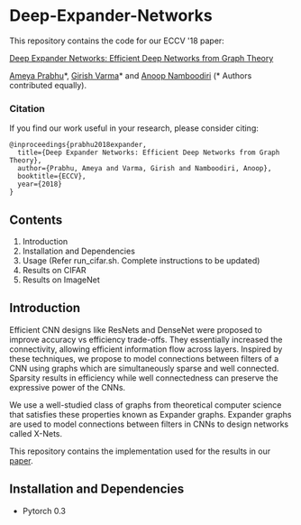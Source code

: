 # Deep-Expander-Networks

This repository contains the code for our ECCV '18 paper:

[Deep Expander Networks: Efficient Deep Networks from Graph Theory](https://arxiv.org/pdf/1711.08757.pdf)

[Ameya Prabhu](http://researchweb.iiit.ac.in/~ameya.prabhu)\*, [Girish Varma](https://github.com/geevi)\* and [Anoop Namboodiri](https://faculty.iiit.ac.in/~anoop/)  (\* Authors contributed equally).

### Citation
If you find our work useful in your research, please consider citing:

	@inproceedings{prabhu2018expander,
	  title={Deep Expander Networks: Efficient Deep Networks from Graph Theory},
	  author={Prabhu, Ameya and Varma, Girish and Namboodiri, Anoop},
	  booktitle={ECCV},
	  year={2018}
	}

## Contents
1. Introduction
2. Installation and Dependencies
2. Usage (Refer run_cifar.sh. Complete  instructions to be updated)
3. Results on CIFAR
4. Results on ImageNet

## Introduction
Efficient CNN designs like ResNets and DenseNet were proposed to improve accuracy vs efficiency trade-offs. They essentially increased the connectivity, allowing efficient information flow across layers. Inspired by these techniques, we propose to model connections between filters of a CNN using graphs which are simultaneously sparse and well connected. Sparsity results in efficiency while well connectedness can preserve the expressive power of the CNNs. 

We use a well-studied class of graphs from theoretical computer science that satisfies these properties known  as  Expander  graphs.  Expander  graphs  are  used  to  model  connections between filters in CNNs to design networks called X-Nets. 

This repository contains the implementation used for the results in our [paper](https://arxiv.org/pdf/1711.08757.pdf).
 
## Installation and Dependencies

- Pytorch 0.3
